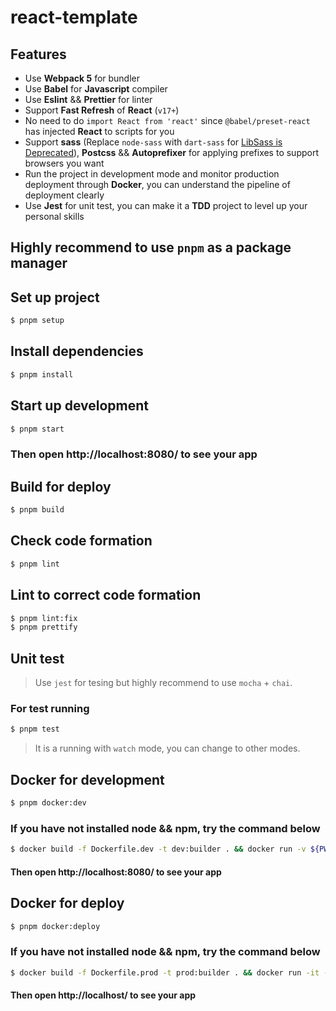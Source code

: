 # react-template

## Features

- Use **Webpack 5** for bundler
- Use **Babel** for **Javascript** compiler
- Use **Eslint** && **Prettier** for linter
- Support **Fast Refresh** of **React** (`v17+`)
- No need to do `import React from 'react'` since `@babel/preset-react` has injected **React** to scripts for you
- Support **sass** (Replace `node-sass` with `dart-sass` for [LibSass is Deprecated](https://sass-lang.com/blog/libsass-is-deprecated)), **Postcss** && **Autoprefixer** for applying prefixes to support browsers you want
- Run the project in development mode and monitor production deployment through **Docker**, you can understand the pipeline of deployment clearly
- Use **Jest** for unit test, you can make it a **TDD** project to level up your personal skills

## Highly recommend to use `pnpm` as a package manager

## Set up project

```bash
$ pnpm setup
```

## Install dependencies

```bash
$ pnpm install
```

## Start up development

```bash
$ pnpm start
```

### Then open http://localhost:8080/ to see your app

## Build for deploy

```bash
$ pnpm build
```

## Check code formation

```bash
$ pnpm lint
```

## Lint to correct code formation

```bash
$ pnpm lint:fix
$ pnpm prettify
```

## Unit test

> Use `jest` for tesing but highly recommend to use `mocha` + `chai`.

### For test running

```bash
$ pnpm test
```

> It is a running with `watch` mode, you can change to other modes.

## Docker for development

```bash
$ pnpm docker:dev
```

### If you have not installed node && npm, try the command below

```bash
$ docker build -f Dockerfile.dev -t dev:builder . && docker run -v ${PWD}:/app -v /app/node_modules -p 8080:8080 --rm dev:builder
```

#### Then open http://localhost:8080/ to see your app

## Docker for deploy

```bash
$ pnpm docker:deploy
```

### If you have not installed node && npm, try the command below

```bash
$ docker build -f Dockerfile.prod -t prod:builder . && docker run -it -p 80:80 --rm prod:builder
```

#### Then open http://localhost/ to see your app
